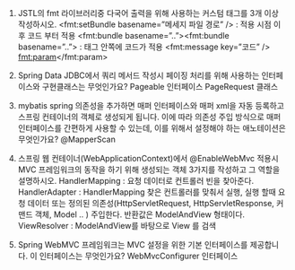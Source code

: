 1. JSTL의 fmt 라이브러리중 다국어 출력을 위해 사용하는 커스텀 태그를 3개
이상 작성하시오.
<fmt:setBundle basename=”메세지 파일 경로” /> : 적용 시점 이 후 코드 부터
적용
<fmt:bundle basename=”..”><fmt:bundle basename=”..”> : 태그 안쪽에 코드가
적용
<fmt:message key=”코드” />
<fmt:param></fmt:param>

2. Spring Data JDBC에서 쿼리 메서드 작성시 페이징 처리를 위해 사용하는
인터페이스와 구현클래스는 무엇인가요?
Pageable 인터페이스
PageRequest 클래스

3. mybatis spring 의존성을 추가하면 매퍼 인터페이스와 매퍼 xml을 자동
등록하고 스프링 컨테이너의 객체로 생성되게 됩니다. 이에 따라 의존성 주입
방식으로 매퍼 인터페이스를 간편하게 사용할 수 있는데, 이를 위해서
설정해야 하는 애노테이션은 무엇인가요?
@MapperScan

4. 스프링 웹 컨테이너(WebApplicationContext)에서 @EnableWebMvc 적용시
MVC 프레임워크의 동작을 하기 위해 생성되는 객체 3가지를 작성하고 그
역할을 설명하시오.
HandlerMapping : 요청 데이터로 컨트롤러 빈을 찾아준다.
HandlerAdapter : HandlerMapping 찾은 컨트롤러를 맞춰서 실행, 실행 할때
요청 데이터 또는 정의된 의존성(HttpServletRequest, HttpServletResponse,
커맨드 객체, Model .. ) 주입한다. 반환값은 ModelAndView 형태이다.
ViewResolver : ModelAndView를 바탕으로 View 를 검색


5. Spring WebMVC 프레임워크는 MVC 설정을 위한 기본 인터페이스를
제공합니다. 이 인터페이스는 무엇인가요?
WebMvcConfigurer 인터페이스
